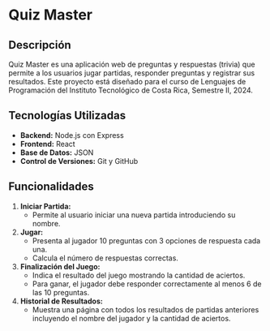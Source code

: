 # Quiz Master

## Descripción
Quiz Master es una aplicación web de preguntas y respuestas (trivia) que permite a los usuarios jugar partidas, responder preguntas y registrar sus resultados. Este proyecto está diseñado para el curso de Lenguajes de Programación del Instituto Tecnológico de Costa Rica, Semestre II, 2024.

## Tecnologías Utilizadas
- **Backend:** Node.js con Express
- **Frontend:** React
- **Base de Datos:** JSON
- **Control de Versiones:** Git y GitHub

## Funcionalidades
1. **Iniciar Partida:**
   - Permite al usuario iniciar una nueva partida introduciendo su nombre.
2. **Jugar:**
   - Presenta al jugador 10 preguntas con 3 opciones de respuesta cada una.
   - Calcula el número de respuestas correctas.
3. **Finalización del Juego:**
   - Indica el resultado del juego mostrando la cantidad de aciertos.
   - Para ganar, el jugador debe responder correctamente al menos 6 de las 10 preguntas.
4. **Historial de Resultados:**
   - Muestra una página con todos los resultados de partidas anteriores incluyendo el nombre del jugador y la cantidad de aciertos.
